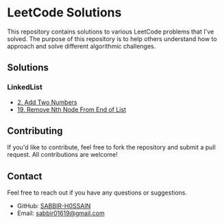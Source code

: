 # LeetCode Solutions

This repository contains solutions to various LeetCode problems that I've solved. The purpose of this repository is to help others understand how to approach and solve different algorithmic challenges.
<!--
## Table of Contents

- [Introduction](#introduction)
- [How to Use](#how-to-use)
- [Solutions](#solutions)
  - [Easy](#easy)
  - [Medium](#medium)
  - [Hard](#hard)
- [Contributing](#contributing)
- [Contact](#contact)

## Introduction
-->


## Solutions

### LinkedList

- [2. Add Two Numbers](https://github.com/Its-sabbir/Leetcode-solutions/blob/main/0002_Add_Two_Numbers.cpp)
- [19. Remove Nth Node From End of List](https://github.com/Its-sabbir/Leetcode-solutions/blob/main/0019_Remove_Nth_Node_From_End_of_List.cpp)
<!--
### Medium

- [Add Two Numbers](https://github.com/Its-sabbir/Leetcode-solutions/blob/main/medium/add_two_numbers.py)
- [Longest Substring Without Repeating Characters](https://github.com/Its-sabbir/Leetcode-solutions/blob/main/medium/longest_substring_without_repeating_characters.py)

### Hard

- [Median of Two Sorted Arrays](https://github.com/Its-sabbir/Leetcode-solutions/blob/main/hard/median_of_two_sorted_arrays.py)
- [Regular Expression Matching](https://github.com/Its-sabbir/Leetcode-solutions/blob/main/hard/regular_expression_matching.py)
-->
## Contributing

If you'd like to contribute, feel free to fork the repository and submit a pull request. All contributions are welcome!

## Contact

Feel free to reach out if you have any questions or suggestions.

- GitHub: [SABBIR-H0SSAIN](https://github.com/SABBIR-H0SSAIN)
- Email: [sabbir01619@gmail.com](mailto:sabbir01619@gmail.com)
